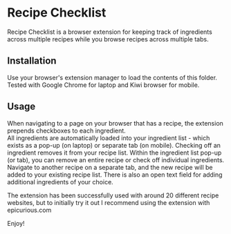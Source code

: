 # Recipe Checklist

Recipe Checklist is a browser extension for keeping track of ingredients across multiple recipes while you browse recipes across multiple tabs.

## Installation

Use your browser's extension manager to load the contents of this folder.
Tested with Google Chrome for laptop and Kiwi browser for mobile.

## Usage

When navigating to a page on your browser that has a recipe, the extension prepends checkboxes to each ingredient.  
All ingredients are automatically loaded into your ingredient list - which exists as a pop-up (on laptop) or separate tab (on mobile). 
Checking off an ingredient removes it from your recipe list.  Within the ingredient list pop-up (or tab), you can remove an entire recipe or check off individual ingredients.  
Navigate to another recipe on a separate tab, and the new recipe will be added to your existing recipe list.
There is also an open text field for adding additional ingredients of your choice.

The extension has been successfully used with around 20 different recipe websites, but to initially try it out I recommend using the extension with epicurious.com

Enjoy!